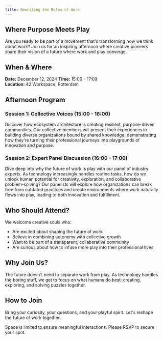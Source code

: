 ```yaml
---
title: Rewriting the Rules of Work
---
```


## Where Purpose Meets Play

Are you ready to be part of a movement that's transforming how we think about work? Join us for an inspiring afternoon where creative pioneers share their vision of a future where work and play converge.

## When & Where

**Date:** December 12, 2024
**Time:** 15:00 - 17:00  
**Location:** 42 Workspace, Rotterdam

## Afternoon Program

### Session 1: Collective Voices (15:00 - 16:00)

Discover how ecosystem architecture is creating resilient, purpose-driven communities. Our collective members will present their experiences in building diverse organizations bound by shared knowledge, demonstrating how they're turning their professional journeys into playgrounds of innovation and purpose.

### Session 2: Expert Panel Discussion (16:00 - 17:00)

Dive deep into why the future of work is play with our panel of industry experts. As technology increasingly handles routine tasks, how do we unlock human potential for creativity, exploration, and collaborative problem-solving? Our panelists will explore how organizations can break free from outdated practices and create environments where work naturally flows into play, leading to both innovation and fulfillment.

## Who Should Attend?

We welcome creative souls who:

- Are excited about shaping the future of work
- Believe in combining autonomy with collective growth
- Want to be part of a transparent, collaborative community
- Are curious about how to infuse more play into their professional lives

## Why Join Us?

The future doesn't need to separate work from play. As technology handles the boring stuff, we get to focus on what humans do best: creating, exploring, and solving puzzles together.

## How to Join

Bring your curiosity, your questions, and your playful spirit. Let's reshape the future of work together.

Space is limited to ensure meaningful interactions. Please RSVP to secure your spot.

